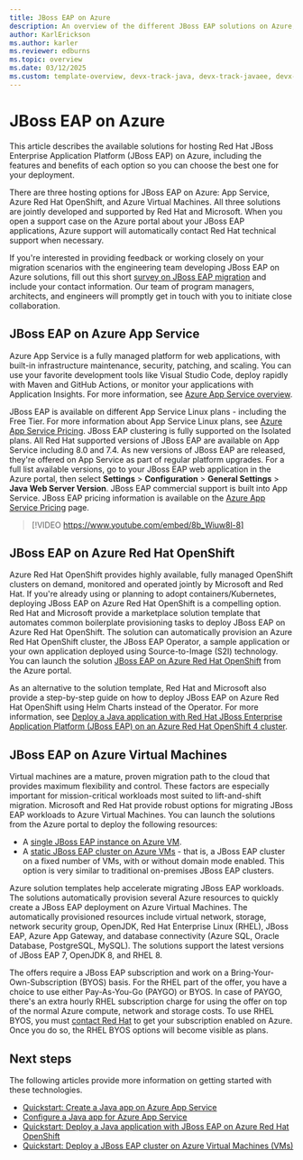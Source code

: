 ```yaml
---
title: JBoss EAP on Azure
description: An overview of the different JBoss EAP solutions on Azure, all jointly developed and supported by Red Hat and Microsoft.
author: KarlErickson
ms.author: karler
ms.reviewer: edburns
ms.topic: overview
ms.date: 03/12/2025
ms.custom: template-overview, devx-track-java, devx-track-javaee, devx-track-javaee-jbosseap, devx-track-extended-java, linux-related-content
---
```


# JBoss EAP on Azure

This article describes the available solutions for hosting Red Hat JBoss Enterprise Application Platform (JBoss EAP) on Azure, including the features and benefits of each option so you can choose the best one for your deployment.

There are three hosting options for JBoss EAP on Azure: App Service, Azure Red Hat OpenShift, and Azure Virtual Machines. All three solutions are jointly developed and supported by Red Hat and Microsoft. When you open a support case on the Azure portal about your JBoss EAP applications, Azure support will automatically contact Red Hat technical support when necessary.

If you're interested in providing feedback or working closely on your migration scenarios with the engineering team developing JBoss EAP on Azure solutions, fill out this short [survey on JBoss EAP migration](https://aka.ms/jboss-on-azure-survey) and include your contact information. Our team of program managers, architects, and engineers will promptly get in touch with you to initiate close collaboration.

## JBoss EAP on Azure App Service

Azure App Service is a fully managed platform for web applications, with built-in infrastructure maintenance, security, patching, and scaling. You can use your favorite development tools like Visual Studio Code, deploy rapidly with Maven and GitHub Actions, or monitor your applications with Application Insights. For more information, see [Azure App Service overview](/azure/app-service/overview).

JBoss EAP is available on different App Service Linux plans - including the Free Tier. For more information about App Service Linux plans, see [Azure App Service Pricing](https://azure.microsoft.com/pricing/details/app-service/linux/). JBoss EAP clustering is fully supported on the Isolated plans. All Red Hat supported versions of JBoss EAP are available on App Service including 8.0 and 7.4. As new versions of JBoss EAP are released, they're offered on App Service as part of regular platform upgrades. For a full list available versions, go to your JBoss EAP web application in the Azure portal, then select **Settings** > **Configuration** > **General Settings** > **Java Web Server Version**. JBoss EAP commercial support is built into App Service. JBoss EAP pricing information is available on the [Azure App Service Pricing](https://azure.microsoft.com/pricing/details/app-service/linux/#jboss) page.

> [!VIDEO https://www.youtube.com/embed/8b_Wiuw8l-8]

## JBoss EAP on Azure Red Hat OpenShift

Azure Red Hat OpenShift provides highly available, fully managed OpenShift clusters on demand, monitored and operated jointly by Microsoft and Red Hat. If you're already using or planning to adopt containers/Kubernetes, deploying JBoss EAP on Azure Red Hat OpenShift is a compelling option. Red Hat and Microsoft provide a marketplace solution template that automates common boilerplate provisioning tasks to deploy JBoss EAP on Azure Red Hat OpenShift. The solution can automatically provision an Azure Red Hat OpenShift cluster, the JBoss EAP Operator, a sample application or your own application deployed using Source-to-Image (S2I) technology. You can launch the solution [JBoss EAP on Azure Red Hat OpenShift](https://aka.ms/eap-aro-portal) from the Azure portal.

As an alternative to the solution template, Red Hat and Microsoft also provide a step-by-step guide on how to deploy JBoss EAP on Azure Red Hat OpenShift using Helm Charts instead of the Operator. For more information, see [Deploy a Java application with Red Hat JBoss Enterprise Application Platform (JBoss EAP) on an Azure Red Hat OpenShift 4 cluster](jboss-eap-on-aro.md).

## JBoss EAP on Azure Virtual Machines

Virtual machines are a mature, proven migration path to the cloud that provides maximum flexibility and control. These factors are especially important for mission-critical workloads most suited to lift-and-shift migration. Microsoft and Red Hat provide robust options for migrating JBoss EAP workloads to Azure Virtual Machines. You can launch the solutions from the Azure portal to deploy the following resources:

- A [single JBoss EAP instance on Azure VM](https://aka.ms/eap-vm-single-portal).
- A [static JBoss EAP cluster on Azure VMs](https://aka.ms/eap-vm-cluster-portal) - that is, a JBoss EAP cluster on a fixed number of VMs, with or without domain mode enabled. This option is very similar to traditional on-premises JBoss EAP clusters.

Azure solution templates help accelerate migrating JBoss EAP workloads. The solutions automatically provision several Azure resources to quickly create a JBoss EAP deployment on Azure Virtual Machines. The automatically provisioned resources include virtual network, storage, network security group, OpenJDK, Red Hat Enterprise Linux (RHEL), JBoss EAP, Azure App Gateway, and database connectivity (Azure SQL, Oracle Database, PostgreSQL, MySQL). The solutions support the latest versions of JBoss EAP 7, OpenJDK 8, and RHEL 8.

The offers require a JBoss EAP subscription and work on a Bring-Your-Own-Subscription (BYOS) basis. For the RHEL part of the offer, you have a choice to use either Pay-As-You-Go (PAYGO) or BYOS. In case of PAYGO, there's an extra hourly RHEL subscription charge for using the offer on top of the normal Azure compute, network and storage costs. To use RHEL BYOS, you must [contact Red Hat](https://www.redhat.com/en/technologies/cloud-computing/cloud-access) to get your subscription enabled on Azure. Once you do so, the RHEL BYOS options will become visible as plans.

## Next steps

The following articles provide more information on getting started with these technologies.

- [Quickstart: Create a Java app on Azure App Service](/azure/app-service/quickstart-java?tabs=javase&pivots=platform-linux)
- [Configure a Java app for Azure App Service](/azure/app-service/configure-language-java?pivots=platform-linux)
- [Quickstart: Deploy a Java application with JBoss EAP on Azure Red Hat OpenShift](/azure/openshift/howto-deploy-java-jboss-enterprise-application-platform-app?toc=/azure/developer/java/ee/toc.json&bc=/azure/developer/java/breadcrumb/toc.json)
- [Quickstart: Deploy a JBoss EAP cluster on Azure Virtual Machines (VMs)](/azure/virtual-machines/workloads/redhat/jboss-eap-azure-vm?toc=/azure/developer/java/ee/toc.json&bc=/azure/developer/java/breadcrumb/toc.json)
